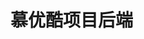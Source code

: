 <!--
 * @Description: 
 * @Author: neozhang
 * @Date: 2022-04-23 12:43:49
 * @LastEditors: neozhang
 * @LastEditTime: 2022-04-23 19:16:19
-->
# 慕优酷项目后端  
